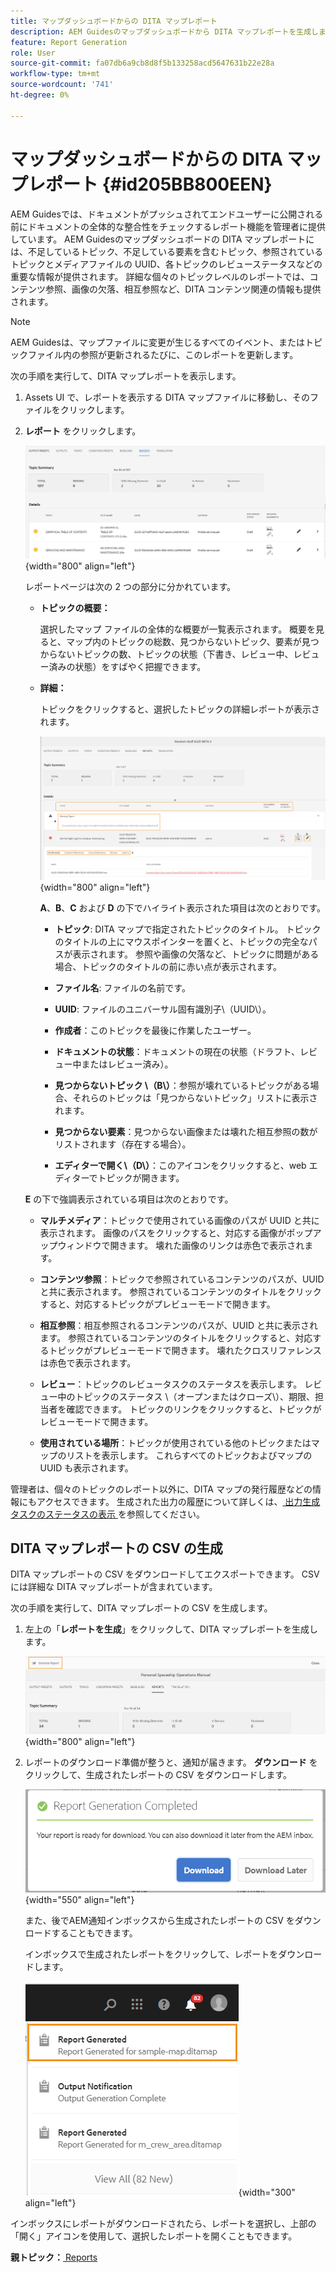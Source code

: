 ```yaml
---
title: マップダッシュボードからの DITA マップレポート
description: AEM Guidesのマップダッシュボードから DITA マップレポートを生成します。 DITA マップレポートの CSV を生成する方法を説明します。
feature: Report Generation
role: User
source-git-commit: fa07db6a9cb8d8f5b133258acd5647631b22e28a
workflow-type: tm+mt
source-wordcount: '741'
ht-degree: 0%

---
```


# マップダッシュボードからの DITA マップレポート {#id205BB800EEN}

AEM Guidesでは、ドキュメントがプッシュされてエンドユーザーに公開される前にドキュメントの全体的な整合性をチェックするレポート機能を管理者に提供しています。 AEM Guidesのマップダッシュボードの DITA マップレポートには、不足しているトピック、不足している要素を含むトピック、参照されているトピックとメディアファイルの UUID、各トピックのレビューステータスなどの重要な情報が提供されます。 詳細な個々のトピックレベルのレポートでは、コンテンツ参照、画像の欠落、相互参照など、DITA コンテンツ関連の情報も提供されます。

>[!NOTE]
>
> AEM Guidesは、マップファイルに変更が生じるすべてのイベント、またはトピックファイル内の参照が更新されるたびに、このレポートを更新します。

次の手順を実行して、DITA マップレポートを表示します。

1. Assets UI で、レポートを表示する DITA マップファイルに移動し、そのファイルをクリックします。

1. **レポート** をクリックします。

   ![](images/reports-page-uuid.png){width="800" align="left"}

   レポートページは次の 2 つの部分に分かれています。

   - **トピックの概要：**

     選択したマップ ファイルの全体的な概要が一覧表示されます。 概要を見ると、マップ内のトピックの総数、見つからないトピック、要素が見つからないトピックの数、トピックの状態（下書き、レビュー中、レビュー済みの状態）をすばやく把握できます。

   - **詳細：**

     トピックをクリックすると、選択したトピックの詳細レポートが表示されます。

     ![](images/detailed-report-uuid.png){width="800" align="left"}

     **A**、**B**、**C** および **D** の下でハイライト表示された項目は次のとおりです。

      - **トピック**: DITA マップで指定されたトピックのタイトル。 トピックのタイトルの上にマウスポインターを置くと、トピックの完全なパスが表示されます。 参照や画像の欠落など、トピックに問題がある場合、トピックのタイトルの前に赤い点が表示されます。

      - **ファイル名**: ファイルの名前です。

      - **UUID**: ファイルのユニバーサル固有識別子\（UUID\）。

      - **作成者**：このトピックを最後に作業したユーザー。

      - **ドキュメントの状態**：ドキュメントの現在の状態（ドラフト、レビュー中またはレビュー済み）。

      - **見つからないトピック \（B\）**：参照が壊れているトピックがある場合、それらのトピックは「見つからないトピック」リストに表示されます。

      - **見つからない要素**：見つからない画像または壊れた相互参照の数がリストされます（存在する場合）。

      - **エディターで開く\（D\）**：このアイコンをクリックすると、web エディターでトピックが開きます。


   **E** の下で強調表示されている項目は次のとおりです。

   - **マルチメディア**：トピックで使用されている画像のパスが UUID と共に表示されます。 画像のパスをクリックすると、対応する画像がポップアップウィンドウで開きます。 壊れた画像のリンクは赤色で表示されます。

   - **コンテンツ参照**：トピックで参照されているコンテンツのパスが、UUID と共に表示されます。 参照されているコンテンツのタイトルをクリックすると、対応するトピックがプレビューモードで開きます。

   - **相互参照**：相互参照されるコンテンツのパスが、UUID と共に表示されます。 参照されているコンテンツのタイトルをクリックすると、対応するトピックがプレビューモードで開きます。 壊れたクロスリファレンスは赤色で表示されます。

   - **レビュー**：トピックのレビュータスクのステータスを表示します。 レビュー中のトピックのステータス \（オープンまたはクローズ\）、期限、担当者を確認できます。 トピックのリンクをクリックすると、トピックがレビューモードで開きます。

   - **使用されている場所**：トピックが使用されている他のトピックまたはマップのリストを表示します。 これらすべてのトピックおよびマップの UUID も表示されます。

管理者は、個々のトピックのレポート以外に、DITA マップの発行履歴などの情報にもアクセスできます。 生成された出力の履歴について詳しくは、[ 出力生成タスクのステータスの表示 ](generate-output-for-a-dita-map.md#viewing_output_history) を参照してください。

## DITA マップレポートの CSV の生成

DITA マップレポートの CSV をダウンロードしてエクスポートできます。 CSV には詳細な DITA マップレポートが含まれています。

次の手順を実行して、DITA マップレポートの CSV を生成します。

1. 左上の「**レポートを生成**」をクリックして、DITA マップレポートを生成します。

   ![](images/generate-DITA-map-report.png){width="800" align="left"}

1. レポートのダウンロード準備が整うと、通知が届きます。 **ダウンロード** をクリックして、生成されたレポートの CSV をダウンロードします。

   ![](images/download-report-dialog.png){width="550" align="left"}


   また、後でAEM通知インボックスから生成されたレポートの CSV をダウンロードすることもできます。

   インボックスで生成されたレポートをクリックして、レポートをダウンロードします。

   ![](images/report-inbox--notification.png){width="300" align="left"}

インボックスにレポートがダウンロードされたら、レポートを選択し、上部の「開く」アイコンを使用して、選択したレポートを開くこともできます。

**親トピック：**[ Reports](reports-intro.md)
